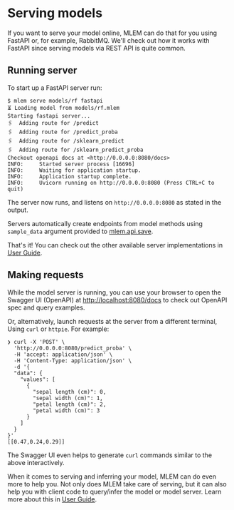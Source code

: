 # Serving models

If you want to serve your model online, MLEM can do that for you using FastAPI
or, for example, RabbitMQ. We'll check out how it works with FastAPI since
serving models via REST API is quite common.

## Running server

To start up a FastAPI server run:

```cli
$ mlem serve models/rf fastapi
⏳️ Loading model from models/rf.mlem
Starting fastapi server...
🖇️  Adding route for /predict
🖇️  Adding route for /predict_proba
🖇️  Adding route for /sklearn_predict
🖇️  Adding route for /sklearn_predict_proba
Checkout openapi docs at <http://0.0.0.0:8080/docs>
INFO:     Started server process [16696]
INFO:     Waiting for application startup.
INFO:     Application startup complete.
INFO:     Uvicorn running on http://0.0.0.0:8080 (Press CTRL+C to quit)
```

The server now runs, and listens on `http://0.0.0.0:8080` as stated in the
output.

Servers automatically create endpoints from model methods using `sample_data`
argument provided to [mlem.api.save](/doc/api-reference/save).

That's it! You can check out the other available server implementations in
[User Guide](/doc/user-guide/serving/).

## Making requests

While the model server is running, you can use your browser to open the Swagger
UI (OpenAPI) at [http://localhost:8080/docs](http://localhost:8080/docs) to
check out OpenAPI spec and query examples.

Or, alternatively, launch requests at the server from a different terminal,
Using `curl` or `httpie`. For example:

```cli
❯ curl -X 'POST' \
  'http://0.0.0.0:8080/predict_proba' \
  -H 'accept: application/json' \
  -H 'Content-Type: application/json' \
  -d '{
  "data": {
    "values": [
      {
        "sepal length (cm)": 0,
        "sepal width (cm)": 1,
        "petal length (cm)": 2,
        "petal width (cm)": 3
      }
    ]
  }
}'
[[0.47,0.24,0.29]]
```

The Swagger UI even helps to generate `curl` commands similar to the above
interactively.

When it comes to serving and inferring your model, MLEM can do even more to help
you. Not only does MLEM take care of serving, but it can also help you with
client code to query/infer the model or model server. Learn more about this in
[User Guide](/doc/user-guide/serving/).
